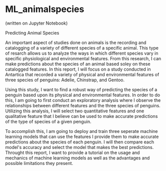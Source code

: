 # ML_animalspecies

(written on Jupyter Notebook)

Predicting Animal Species

An important aspect of studies done on animals is the recording and catalogging of a variety of different species of a specific animal. This type of resarch allows us to analyze the ways in which different species vary in specific physiological and environmental features. From this research, I can make predictions about the species of an animal based soley on these catalogged features. In this report, I will focus on a study conducted in Antartica that recorded a variety of physical and environmental features of three species of penguins: Adelie, Chinstrap, and Gentoo. 

Using this study, I want to find a robust way of predicting the species of a penguin based upon its physical and environmental features. In order to do this, I am going to first conduct an exploratory analysis where I observe the relationships between different features and the three species of penguins. Utilizing this analysis, I will select two quantitative features and one qualitative feature that I believe can be used to make accurate predictions of the type of species of a given penguin. 

To accomplish this, I am going to deploy and train three seperate machine learning models that can use the features I provide them to make accurate predictions about the species of each penguin. I will then compare each model's accuracy and select the model that makes the best predictions. Throught this report, I want to provide a tutorial on the usage and mechanics of machine learning models as well as the advantages and possible limitations they present.
